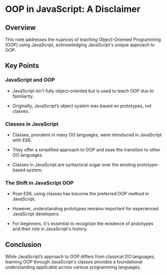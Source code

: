 # OOP in JavaScript: A Disclaimer

## Overview

This note addresses the nuances of teaching Object-Oriented Programming (OOP) using JavaScript, acknowledging JavaScript's unique approach to OOP.


## Key Points


### JavaScript and OOP

- JavaScript isn't fully object-oriented but is used to teach OOP due to familiarity.

- Originally, JavaScript’s object system was based on prototypes, not classes.



### Classes in JavaScript

- Classes, prevalent in many OO languages, were introduced in JavaScript with ES6.

- They offer a simplified approach to OOP and ease the transition to other OO languages.

- Classes in JavaScript are syntactical sugar over the existing prototype-based system.



### The Shift in JavaScript OOP

- Post-ES6, using classes has become the preferred OOP method in JavaScript.

- However, understanding prototypes remains important for experienced JavaScript developers.

- For beginners, it's essential to recognize the existence of prototypes and their role in JavaScript's history.



## Conclusion

While JavaScript’s approach to OOP differs from classical OO languages, learning OOP through JavaScript's classes provides a foundational understanding applicable across various programming languages.

